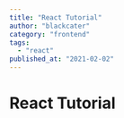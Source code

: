 ```yaml
---
title: "React Tutorial"
author: "blackcater"
category: "frontend"
tags:
  - "react"
published_at: "2021-02-02"
---
```


# React Tutorial
